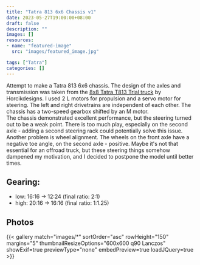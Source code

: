 ```yaml
---
title: "Tatra 813 6x6 Chassis v1"
date: 2023-05-27T19:00:00+08:00
draft: false
description: ""
images: []
resources:
- name: "featured-image"
  src: "images/featured_image.jpg"

tags: ["Tatra"]
categories: []
---
```


Attempt to make a Tatra 813 6x6 chassis. The design of the axles and transmission was taken from the [8x8 Tatra T813 Trial truck](https://rebrickable.com/mocs/MOC-109209/Horcikdesigns/pdf-8x8-tatra-t813-trial-truck/#details) by Horcikdesigns. I used 2 L motors for propulsion and a servo motor for steering. The left and right drivetrains are independent of each other. The chassis has a two-speed gearbox shifted by an M motor.\
The chassis demonstrated excellent performance, but the steering turned out to be a weak point. There is too much play, especially on the second axle - adding a second steering rack could potentially solve this issue.\
Another problem is wheel alignment. The wheels on the front axle have a negative toe angle, on the second axle - positive. Maybe it's not that essential for an offroad truck, but these steering things somehow dampened my motivation, and I decided to postpone the model until better times.

<!--more-->

## Gearing:
* low: 16:16 -> 12:24 (final ratio: 2:1)
* high: 20:16 -> 16:16 (final ratio: 1:1.25)

## Photos

{{< gallery match="images/*" sortOrder="asc" rowHeight="150" margins="5" thumbnailResizeOptions="600x600 q90 Lanczos" showExif=true previewType="none" embedPreview=true loadJQuery=true >}}
